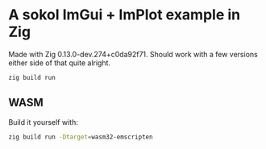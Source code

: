 # A sokol ImGui + ImPlot example in Zig

Made with Zig 0.13.0-dev.274+c0da92f71. Should work with a few versions either side of that quite alright.

```bash
zig build run
```

## WASM

Build it yourself with:

```bash
zig build run -Dtarget=wasm32-emscripten
```

